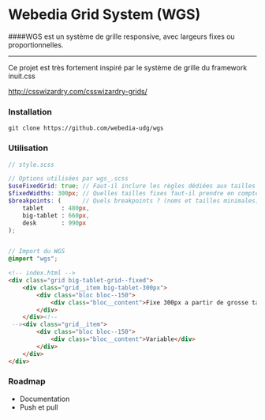 Webedia Grid System (WGS)
===

####WGS est un système de grille responsive, avec largeurs fixes ou proportionnelles.

--- 

Ce projet est très fortement inspiré par le système de grille du framework inuit.css

http://csswizardry.com/csswizardry-grids/

### Installation


```git clone https://github.com/webedia-udg/wgs```

### Utilisation


```scss
// style.scss

// Options utilisées par wgs_.scss
$useFixedGrid: true; // Faut-il inclure les règles dédiées aux tailles fixes
$fixedWidths: 300px; // Quelles tailles fixes faut-il prendre en compte ?
$breakpoints: (      // Quels breakpoints ? (noms et tailles minimales)
    tablet     : 480px,
    big-tablet : 660px,
    desk       : 990px
);


// Import du WGS
@import "wgs";
```

```html
<!-- index.html -->
<div class="grid big-tablet-grid--fixed">
    <div class="grid__item big-tablet-300px">
        <div class="bloc bloc--150">
            <div class="bloc__content">Fixe 300px a partir de grosse tablette</div>
        </div>
    </div><!--
 --><div class="grid__item">
        <div class="bloc bloc--150">
            <div class="bloc__content">Variable</div>
        </div>
    </div>
</div>
```

### Roadmap

- Documentation
- Push et pull


